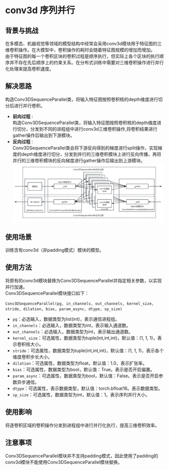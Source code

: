 # conv3d 序列并行
## 背景与挑战
在多模态、机器视觉等领域的模型结构中经常会采用conv3d模块用于特征图的三维卷积操作。在大模型中，卷积操作的耗时会随着特征图规模的增加而增加。<br>
由于特征图的每一个卷积区块的卷积过程是顺序执行，但实际上各个区块的执行顺序并不存在先后顺序上的约束关系。在分布式训练中需要对三维卷积操作进行并行化处理来提高卷积速度。<br>

## 解决思路
构造Conv3DSequenceParallel类，将输入特征图按照卷积核的depth维度进行切分后进行并行卷积。<br>
- **前向过程** :<br>
 构造Conv3DSequenceParallel类，将输入特征图按照卷积核的depth维度进行切分，分发到不同的进程组中进行conv3d三维卷积操作,将卷积结果进行gather操作后输出到下游模块。<br>
- **反向过程** :<br>
 Conv3DSequenceParallel类会将下游反向得到的梯度进行split操作，实现梯度的depth维度进行切分，分发到并行的三维卷积模块上进行反向传播，再将并行的三维卷积模块的反向梯度进行gather操作后输出到上游模块。<br>
![](../../sources/images/conv3d_sequence_parallel.png)
## 使用场景
训练含有conv3d（非padding模式）模块的模型。<br>

## 使用方法
将原有的conv3d模块替换为Conv3DSequenceParallel并指定相关参数，以实现并行加速。<br>
Conv3DSequenceParallel模块接口如下：<br>

`Conv3DSequenceParallel(pg, in_channels, out_channels, kernel_size, stride, dilation, bias, param_async, dtype, sp_size)`
- `pg`：必选输入，数据类型为list(int)，表示通信进程组。
- `in_channels`：必选输入，数据类型为int，表示输入通道数。
- `out_channels`：必选输入，数据类型为int，表示输出通道数。
- `kernel_size`：可选属性，数据类型为tuple(int,int,int)，默认值：(1, 1, 1)，表示卷积核大小。
- `stride`：可选属性，数据类型为tuple(int,int,int)，默认值：(1, 1, 1)，表示各个维度卷积步长大小。
- `dilation`：可选属性，数据类型为float，默认值：1.0，表示扩张率。
- `bias`：可选属性，数据类型为bool，默认值：True。表示是否开启偏置。
- `param_async`：可选属性，数据类型为bool，默认值：False。表示是否开启参数异步通信。
- `dtype`：可选属性，表示数据类型，默认值：torch.bfloat16。表示数据类型。
- `sp_size`：可选属性，数据类型为int，默认值：1。表示序列并行大小。

## 使用影响
将逐卷积区域的卷积操作分发到进程组中进行并行化执行，提高三维卷积效率。<br>

## 注意事项
Conv3DSequenceParallel模块并不支持padding模式，因此使用了padding的conv3d模块不能使用Conv3DSequenceParallel模块替换。